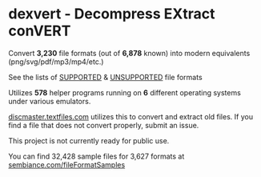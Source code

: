 # dexvert - **D**ecompress **EX**tract con**VERT**
Convert **3,230** file formats (out of **6,878** known) into modern equivalents (png/svg/pdf/mp3/mp4/etc.)

See the lists of [SUPPORTED](SUPPORTED.md) & [UNSUPPORTED](UNSUPPORTED.md) file formats

Utilizes **578** helper programs running on **6** different operating systems under various emulators.

[discmaster.textfiles.com](http://discmaster.textfiles.com/) utilizes this to convert and extract old files. If you find a file that does not convert properly, submit an issue.

This project is not currently ready for public use.

You can find 32,428 sample files for 3,627 formats at [sembiance.com/fileFormatSamples](https://sembiance.com/fileFormatSamples/)
